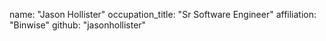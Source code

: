   name: "Jason Hollister"
  occupation_title: "Sr Software Engineer"
  affiliation: "Binwise"
  github: "jasonhollister"

